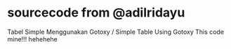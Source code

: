 # sourcecode from @adilridayu
Tabel Simple Menggunakan Gotoxy / Simple Table Using Gotoxy
This code mine!!! hehehehe
